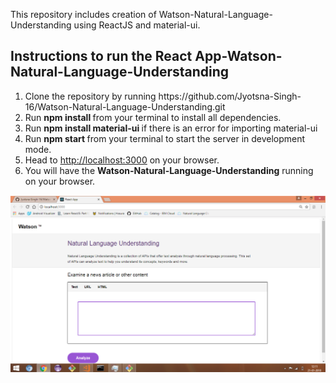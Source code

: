 <p>This repository includes creation of Watson-Natural-Language-Understanding using ReactJS and material-ui.</p>
<h2>Instructions to run the React App-Watson-Natural-Language-Understanding </h2>
<ol>
  <li>Clone the repository by running <a>https://github.com/Jyotsna-Singh-16/Watson-Natural-Language-Understanding.git</a> </li>
  <li>Run <b> npm install </b> from your terminal to install all dependencies.</li>
  <li>Run <b>npm install material-ui </b> if there is an error for importing material-ui  </li>
  <li>Run <b>npm start </b> from your terminal to start the server in development mode.
  <li>Head to <a href=http://localhost:3000/>http://localhost:3000</a> on your browser.</li>
  <li>You will have the <b>Watson-Natural-Language-Understanding</b> running on your browser.</li>
</ol>
<img src="https://github.com/Jyotsna-Singh-16/Watson-Natural-Language-Understanding/blob/master/watson.png" / >
